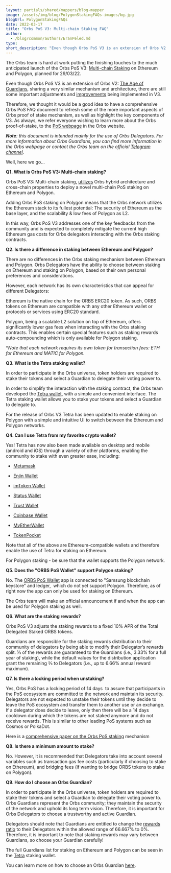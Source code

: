 ```yaml
---
layout: partials/shared/mappers/blog-mapper
image: /assets/img/blog/PolygonStakingFAQs-images/bg.jpg
blogUrl: PolygonStakingFAQs
date: 2022-03-17
title: "Orbs PoS V3: Multi-chain Staking FAQ"
author:
  - /blog/common/authors/EranPeled.md
type:
short_description: "Even though Orbs PoS V3 is an extension of Orbs V2: The Age of Guardians, sharing a very similar mechanism and architecture, there are still some important adjustments and improvements being implemented in V3. Therefore, we thought it would be a good idea to have a comprehensive Orbs PoS FAQ document to refresh some of the more important aspects of Orbs proof of stake mechanism, as well as highlight the key components of V3."
---
```

The Orbs team is hard at work putting the finishing touches to the much anticipated launch of the Orbs PoS V3: [Multi-chain Staking](https://www.orbs.com/polygon-staking/) on Ethereum and Polygon, planned for 29/03/22.

Even though Orbs PoS V3 is an extension of Orbs V2: [The Age of Guardians](https://www.orbs.com/white-papers/orbs-pos-v2-the-age-of-guardians/), sharing a very similar mechanism and architecture, there are still some important adjustments and [improvements](https://www.orbs.com/PolygonStakingDate/) being implemented in V3.

Therefore, we thought it would be a good idea to have a comprehensive Orbs PoS FAQ document to refresh some of the more important aspects of Orbs proof of stake mechanism, as well as highlight the key components of V3. As always, we refer everyone wishing to learn more about the Orbs proof-of-stake, to the [PoS webpage](https://www.orbs.com/pos-universe/) in the Orbs website.

***Note**: this document is intended mainly for the use of Orbs Delegators. For more information about Orbs Guardians, you can find more information in the Orbs webpage or contact the Orbs team on the official [Telegram channel](https://t.me/OrbsNetwork).*

Well, here we go...

**Q1. What is Orbs PoS V3: Multi-chain staking?**

Orbs PoS V3: Multi-chain staking, [utilizes](https://www.orbs.com/Polygon-tech/) Orbs hybrid architecture and cross-chain properties to deploy a novel multi-chain PoS staking on Ethereum and Polygon.

Adding Orbs PoS staking on Polygon means that the Orbs network utilizes the Ethereum stack to its fullest potential: The security of Ethereum as the base layer, and the scalability & low fees of Polygon as L2.

In this way, Orbs PoS V3 addresses one of the key feedbacks from the community and is expected to completely mitigate the current high Ethereum gas costs for Orbs delegators interacting with the Orbs staking contracts.

**Q2. Is there a difference in staking between Ethereum and Polygon?**

There are no differences in the Orbs staking mechanism between Ethereum and Polygon. Orbs Delegators have the ability to choose between staking on Ethereum and staking on Polygon, based on their own personal preferences and considerations.

However, each network has its own characteristics that can appeal for different Delegators:

Ethereum is the native chain for the ORBS ERC20 token. As such, ORBS tokens on Ethereum are compatible with any other Ethereum wallet or protocols or services using ERC20 standard.

Polygon, being a scalable L2 solution on top of Ethereum, offers significantly lower gas fees when interacting with the Orbs staking contracts. This enables certain special features such as staking rewards auto-compounding which is only available for Polygon staking.

**Note that each network requires its own token for transaction fees: ETH for Ethereum and MATIC for Polygon.*

**Q3. What is the Tetra staking wallet?**

In order to participate in the Orbs universe, token holders are required to stake their tokens and select a Guardian to delegate their voting power to.

In order to simplify the interaction with the staking contract, the Orbs team developed the [Tetra wallet](https://staking.orbs.network/), with a simple and convenient interface. The Tetra staking wallet allows you to stake your tokens and select a Guardian to delegate to.

For the release of Orbs V3 Tetra has been updated to enable staking on Polygon with a simple and intuitive UI to switch between the Ethereum and Polygon networks.

**Q4. Can I use Tetra from my favorite crypto wallet?**

Yes! Tetra has now also been made available on desktop and mobile (android and iOS) through a variety of other platforms, enabling the community to stake with even greater ease, including:

-   [Metamask](https://www.orbs.com/orbs-swaps-and-staking-now-available-on-metamask-wallet)

-   [Enjin Wallet](https://www.orbs.com/tetra-staking-wallet-by-orbs-now-on-mobile)

-   [imToken Wallet](https://www.orbs.com/orbs-tetra-staking-is-now-available-on-imtoken-wallet)

-   [Status Wallet](https://www.orbs.com/orbs-staking-is-now-available-on-the-status-wallet-mobile-app)

-   [Trust Wallet](https://www.orbs.com/orbs-staking-is-now-available-on-the-trust-wallet-mobile)

-   [Coinbase Wallet](https://www.orbs.com/orbs-staking-is-now-available-on-the-coinbase-wallet-mobile-app)

-   [MyEtherWallet](https://www.orbs.com/orbs-staking-is-now-available-on-myetherwallet-mobile-app/)

-   [TokenPocket](https://www.orbs.com/orbs-staking-is-now-available-on-token-pocket-wallet-mobile-app/)

Note that all of the above are Ethereum-compatible wallets and therefore enable the use of Tetra for staking on Ethereum.

For Polygon staking - be sure that the wallet supports the Polygon network.

**Q5. Does the "ORBS PoS Wallet" support Polygon staking?**

No. The [ORBS PoS Wallet](https://www.orbs.com/orbs-pos-info-app-is-now-launched/) app is connected to "Samsung blockchain keystore" and ledger,  which do not yet support Polygon. Therefore, as of right now the app can only be used for staking on Ethereum.

The Orbs team will make an official announcement if and when the app can be used for Polygon staking as well.

**Q6. What are the staking rewards?**

Orbs PoS V3 adjusts the staking rewards to a fixed 10% APR of the Total Delegated Staked ORBS tokens.

Guardians are responsible for the staking rewards distribution to their community of delegators by being able to modify their Delegator’s rewards split. 1⁄3 of the rewards are guaranteed to the Guardians (i.e., 3.33% for a full year of staking), while the default values for the distribution application grant the remaining 2⁄3 to Delegators (i.e., up to 6.66% annual reward maximum). 

**Q7. Is there a locking period when unstaking?**

Yes, Orbs PoS has a locking period of 14 days  to assure that participants in the PoS ecosystem are committed to the network and maintain its security. Delegators are not expected to unstake their tokens until they decide to leave the PoS ecosystem and transfer them to another use or an exchange. If a delegator does decide to leave, only then there will be a 14 days cooldown during which the tokens are not staked anymore and do not receive rewards. This is similar to other leading PoS systems such as Cosmos or PolkaDot.

Here is a [comprehensive paper on the Orbs PoS staking](https://www.orbs.com/introducing-locking-when-staking-orbs) mechanism

**Q8. Is there a minimum amount to stake?**

No. However, it is recommended that Delegators take into account several variables such as transaction gas fee costs (particularly if choosing to stake on Ethereum), and bridging fees (if wanting to bridge ORBS tokens to stake on Polygon).

**Q9. How do I choose an Orbs Guardian?**

In order to participate in the Orbs universe, token holders are required to stake their tokens and select a Guardian to delegate their voting power to. Orbs Guardians represent the Orbs community; they maintain the security of the network and uphold its long term vision. Therefore, it is important for Orbs Delegators to choose a trustworthy and active Guardian.

Delegators should note that Guardians are entitled to change the [rewards ratio](https://www.orbs.com/how-to-choose-an-orbs-guardian/) to their Delegators within the allowed range of 66.667% to 0%. Therefore, it is important to note that staking rewards may vary between Guardians, so choose your Guardian carefully!

The full Guardians list for staking on Ethereum and Polygon can be seen in the [Tetra](https://staking.orbs.network/#/) staking wallet.

You can learn more on how to choose an Orbs Guardian [here](https://www.orbs.com/how-to-choose-an-orbs-guardian).
